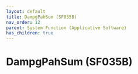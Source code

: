 ```yaml
---
layout: default
title: DampgPahSum (SF035B)
nav_order: 12
parent: System Function (Applicative Software)
has_children: true
---
```

# DampgPahSum (SF035B)
